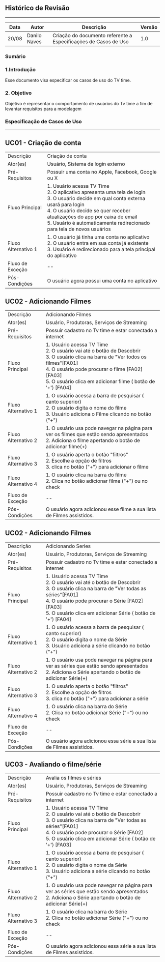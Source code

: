 ## Histórico de Revisão
--- 
| Data       | Autor         | Descrição                         | Versão  |
|------------|---------------|-----------------------------------|---------|
| 20/08      |Danilo Naves   | Criação do documento referente a Especificações de  Casos de Uso | 1.0|

### Sumário


### 1.Introdução

Esse documento visa especificar os casos de uso do TV time.

### 2. Objetivo

Objetivo é representar o comportamento de usuários do Tv time a fim de levantar requisitos para a modelagem


### Especificação de Casos de Uso
---
UC01 - Criação de conta
---

|           |               |
|-----------|---------------|
| Descrição | Criação de conta |
| Ator(es)  | Usuário, Sistema de login externo | 
| Pré-Requisitos | Possuir uma conta no Apple, Facebook, Google ou X|
| Fluxo Principal | 1. Usuário acessa TV Time <br>2. O aplicativo apresenta uma tela de login <br>3. O usuário decide em qual conta externa usará para login<br> 4. O usuário decide se quer receber atualizações do app por caixa de email <br> 5. Usuário é automaticamente redirecionado para tela de novos usuários |
| Fluxo Alternativo 1 |1. O usuário já tinha uma conta no aplicativo <br> 2. O usuário entra em sua conta já existente <br> 3. Usuário é redirecionado para a tela principal do aplicativo |
| Fluxo de Exceção | -- |
| Pós-Condições | O usuário agora possui uma conta no aplicativo |

UC02 - Adicionando Filmes
---

|           |               |
|-----------|---------------|
| Descrição | Adicionando Filmes |
| Ator(es)  | Usuário, Produtoras, Serviços de Streaming| 
| Pré-Requisitos | Possuir cadastro no Tv time e estar conectado a internet|
| Fluxo Principal | 1. Usuário acessa TV Time <br>2. O usuário vai até o botão de Descobrir<br>3. O usuário clica na barra de "Ver todos os filmes"[FA01]<br> 4. O usuário pode procurar o filme [FA02][FA03]<br> 5. O usuário clica em adicionar filme ( botão de '+') [FA04]|
| Fluxo Alternativo 1 |1. O usuário acessa a barra de pesquisar ( canto superior) <br> 2. O usuário digita o nome do filme <br> 3. Usuário adiciona o Filme clicando no botão ("+")|
| Fluxo Alternativo 2 |1. O usuário usa pode navegar na página para ver os filmes que estão sendo apresentados <br> 2. Adiciona o filme apertando o botão de adicionar filme(+) <br>|
| Fluxo Alternativo 3 |1. O usuário aperta o botão "filtros" <br> 2. Escolhe a opção de filtros <br> 3. clica no botão ("+") para adicionar o filme<br>|
| Fluxo Alternativo 4 |1. O usuário clica na barra do filme <br> 2. Clica no botão adicionar filme ("+") ou  no check <br>|
| Fluxo de Exceção | -- |
| Pós-Condições | O usuário agora adicionou esse filme a sua lista de Filmes assistidos. |


UC02 - Adicionando Filmes
---

|           |               |
|-----------|---------------|
| Descrição | Adicionando Series |
| Ator(es)  | Usuário, Produtoras, Serviços de Streaming| 
| Pré-Requisitos | Possuir cadastro no Tv time e estar conectado a internet|
| Fluxo Principal | 1. Usuário acessa TV Time <br>2. O usuário vai até o botão de Descobrir<br>3. O usuário clica na barra de "Ver todas as séries"[FA01]<br> 4. O usuário pode procurar o Série [FA02][FA03]<br> 5. O usuário clica em adicionar Série ( botão de '+') [FA04]|
| Fluxo Alternativo 1 |1. O usuário acessa a barra de pesquisar ( canto superior) <br> 2. O usuário digita o nome da Série <br> 3. Usuário adiciona a série clicando no botão ("+")|
| Fluxo Alternativo 2 |1. O usuário usa pode navegar na página para ver as séries que estão sendo apresentados <br> 2. Adiciona o Série apertando o botão de adicionar Série(+) <br>|
| Fluxo Alternativo 3 |1. O usuário aperta o botão "filtros" <br> 2. Escolhe a opção de filtros <br> 3. clica no botão ("+") para adicionar a série<br>|
| Fluxo Alternativo 4 |1. O usuário clica na barra do Série <br> 2. Clica no botão adicionar Série ("+") ou  no check <br>|
| Fluxo de Exceção | -- |
| Pós-Condições | O usuário agora adicionou essa série a sua lista de Filmes assistidos. |

UC03 - Avaliando o filme/série
---

|           |               |
|-----------|---------------|
| Descrição | Avalia os filmes e séries |
| Ator(es)  | Usuário, Produtoras, Serviços de Streaming| 
| Pré-Requisitos | Possuir cadastro no Tv time e estar conectado a internet|
| Fluxo Principal | 1. Usuário acessa TV Time <br>2. O usuário vai até o botão de Descobrir<br>3. O usuário clica na barra de "Ver todas as séries"[FA01]<br> 4. O usuário pode procurar o Série [FA02]<br> 5. O usuário clica em adicionar Série ( botão de '+') [FA03]|
| Fluxo Alternativo 1 |1. O usuário acessa a barra de pesquisar ( canto superior) <br> 2. O usuário digita o nome da Série <br> 3. Usuário adiciona a série clicando no botão ("+")|
| Fluxo Alternativo 2 |1. O usuário usa pode navegar na página para ver as séries que estão sendo apresentados <br> 2. Adiciona o Série apertando o botão de adicionar Série(+) <br>|
| Fluxo Alternativo 3 |1. O usuário clica na barra do Série <br> 2. Clica no botão adicionar Série ("+") ou  no check <br>|
| Fluxo de Exceção | -- |
| Pós-Condições | O usuário agora adicionou essa série a sua lista de Filmes assistidos. |